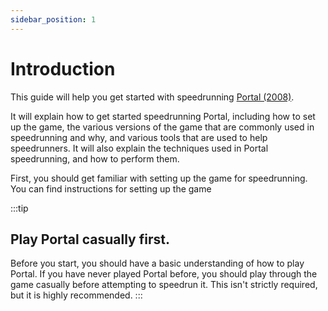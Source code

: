 ```yaml
---
sidebar_position: 1
---
```


# Introduction

This guide will help you get started with speedrunning [Portal (2008)](https://en.wikipedia.org/wiki/Portal_(video_game)).

It will explain how to get started speedrunning Portal, including how to set up the game, the various versions of the game
that are commonly used in speedrunning and why, and various tools that are used to help speedrunners. It will also explain
the techniques used in Portal speedrunning, and how to perform them.

First, you should get familiar with setting up the game for speedrunning. You can find instructions for setting up the game


:::tip
## Play Portal casually first.
Before you start, you should have a basic understanding of how to play Portal. If you have never played Portal before,
you should play through the game casually before attempting to speedrun it. This isn't strictly required, but it is highly
recommended.
:::